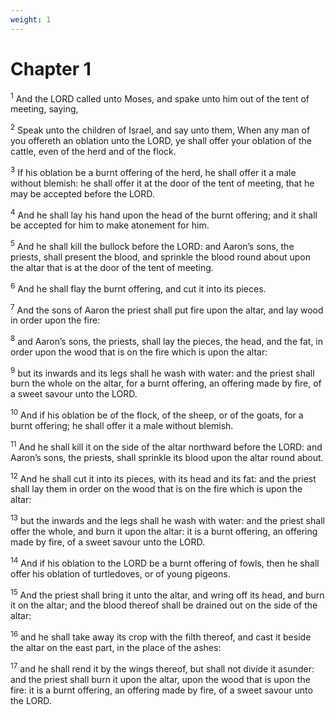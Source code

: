 ```yaml
---
weight: 1
---
```


# Chapter 1

<sup>1</sup> And the LORD called unto Moses, and spake unto him out of the tent of meeting, saying, 

<sup>2</sup> Speak unto the children of Israel, and say unto them, When any man of you offereth an oblation unto the LORD, ye shall offer your oblation of the cattle, even of the herd and of the flock. 

<sup>3</sup> If his oblation be a burnt offering of the herd, he shall offer it a male without blemish: he shall offer it at the door of the tent of meeting, that he may be accepted before the LORD. 

<sup>4</sup> And he shall lay his hand upon the head of the burnt offering; and it shall be accepted for him to make atonement for him. 

<sup>5</sup> And he shall kill the bullock before the LORD: and Aaron’s sons, the priests, shall present the blood, and sprinkle the blood round about upon the altar that is at the door of the tent of meeting. 

<sup>6</sup> And he shall flay the burnt offering, and cut it into its pieces. 

<sup>7</sup> And the sons of Aaron the priest shall put fire upon the altar, and lay wood in order upon the fire: 

<sup>8</sup> and Aaron’s sons, the priests, shall lay the pieces, the head, and the fat, in order upon the wood that is on the fire which is upon the altar: 

<sup>9</sup> but its inwards and its legs shall he wash with water: and the priest shall burn the whole on the altar, for a burnt offering, an offering made by fire, of a sweet savour unto the LORD. 

<sup>10</sup> And if his oblation be of the flock, of the sheep, or of the goats, for a burnt offering; he shall offer it a male without blemish. 

<sup>11</sup> And he shall kill it on the side of the altar northward before the LORD: and Aaron’s sons, the priests, shall sprinkle its blood upon the altar round about. 

<sup>12</sup> And he shall cut it into its pieces, with its head and its fat: and the priest shall lay them in order on the wood that is on the fire which is upon the altar: 

<sup>13</sup> but the inwards and the legs shall he wash with water: and the priest shall offer the whole, and burn it upon the altar: it is a burnt offering, an offering made by fire, of a sweet savour unto the LORD. 

<sup>14</sup> And if his oblation to the LORD be a burnt offering of fowls, then he shall offer his oblation of turtledoves, or of young pigeons. 

<sup>15</sup> And the priest shall bring it unto the altar, and wring off its head, and burn it on the altar; and the blood thereof shall be drained out on the side of the altar: 

<sup>16</sup> and he shall take away its crop with the filth thereof, and cast it beside the altar on the east part, in the place of the ashes: 

<sup>17</sup> and he shall rend it by the wings thereof, but shall not divide it asunder: and the priest shall burn it upon the altar, upon the wood that is upon the fire: it is a burnt offering, an offering made by fire, of a sweet savour unto the LORD. 


